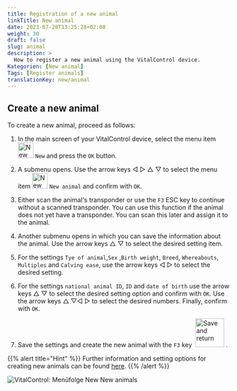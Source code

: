 ```yaml
---
title: Registration of a new animal
linkTitle: New animal
date: 2023-07-28T13:25:28+02:00
weight: 30
draft: false
slug: animal
description: >
  How to register a new animal using the VitalControl device.
Kategorien: [New animal]
Tags: [Register animals]
translationKey: new/animal
---
```

## Create a new animal

To create a new animal, proceed as follows:

1. In the main screen of your VitalControl device, select the menu item <img src="/icons/new-animal.svg" width="35" align="bottom" alt="New animal" /> `New` and press the `OK` button.

2. A submenu opens. Use the arrow keys ◁ ▷ △ ▽ to select the menu item <img src="/icons/new-animal.svg" width="35" align="bottom" alt="New animal" /> `New animal` and confirm with `OK`.

3. Either scan the animal's transponder or use the `F3` ESC key to continue without a scanned transponder. You can use this function if the animal does not yet have a transponder. You can scan this later and assign it to the animal.

4. Another submenu opens in which you can save the information about the animal. Use the arrow keys △ ▽ to select the desired setting item.

5. For the settings `Tye of animal`,`Sex` ,`Birth weight`, `Breed`, `Whereabouts`, `Multiples` and `Calving ease`, use the arrow keys ◁ ▷ to select the desired setting.

6. For the settings `national animal ID`, `ID` and `date of birth` use the arrow keys △ ▽ to select the desired setting option and confirm with `OK`. Use the arrow keys △ ▽◁ ▷ to select the desired numbers. Finally, confirm with `OK`.

7. Save the settings and create the new animal with the `F3` key &nbsp;<img src="/icons/footer/save_exit.svg" width="65" align="bottom" alt="Save and return" />&nbsp;.

{{% alert title="Hint" %}}
Further information and setting options for creating new animals can be found [here](../../settings/animal-registration/).
{{% /alert %}}

   ![VitalControl: Menüfolge New New animals](../images/new.png "Create a new animal")
